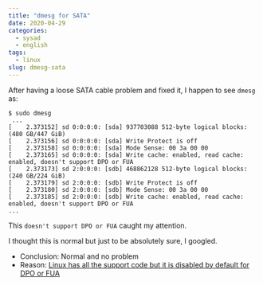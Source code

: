 ```yaml
---
title: "dmesg for SATA"
date: 2020-04-29
categories:
  - sysad
  - english
tags:
  - linux
slug: dmesg-sata
---
```


After having a loose SATA cable problem and fixed it, I happen to see `dmesg`
as:

```
$ sudo dmesg
 ...
[    2.373152] sd 0:0:0:0: [sda] 937703088 512-byte logical blocks: (480 GB/447 GiB)
[    2.373156] sd 0:0:0:0: [sda] Write Protect is off
[    2.373158] sd 0:0:0:0: [sda] Mode Sense: 00 3a 00 00
[    2.373165] sd 0:0:0:0: [sda] Write cache: enabled, read cache: enabled, doesn't support DPO or FUA
[    2.373173] sd 2:0:0:0: [sdb] 468862128 512-byte logical blocks: (240 GB/224 GiB)
[    2.373179] sd 2:0:0:0: [sdb] Write Protect is off
[    2.373180] sd 2:0:0:0: [sdb] Mode Sense: 00 3a 00 00
[    2.373185] sd 2:0:0:0: [sdb] Write cache: enabled, read cache: enabled, doesn't support DPO or FUA
...
```

This `doesn't support DPO or FUA` caught my attention.

I thought this is normal but just to be absolutely sure, I googled.

* Conclusion: Normal and no problem
* Reason: [Linux has all the support code but it is disabled by default for DPO or FUA](https://linux-ide.vger.kernel.narkive.com/xwztlYxD/sata-is-dpo-and-fua-ever-supported)

<!-- vim: set sw=2 sts=2 ai si et tw=79 ft=markdown: -->
